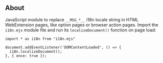 ## About

JavaScript module to replace `__MSG_*__` i18n locale string in HTML WebExtension pages, like option pages or browser action pages. Import the `i18n.mjs` module file and run its `localizeDocument()` function on page load:

```
import * as i18n from "i18n.mjs"

document.addEventListener('DOMContentLoaded', () => {
  i18n.localizeDocument();
}, { once: true });
```